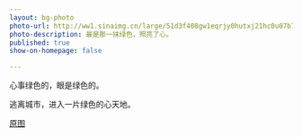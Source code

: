 ```yaml
---
layout: bg-photo
photo-url: http://ww1.sinaimg.cn/large/51d3f408gw1eqrjy0hutxj21hc0u07b7.jpg
photo-description: 最是那一抹绿色，照亮了心。
published: true
show-on-homepage: false

---
```


心事绿色的，眼是绿色的。


逃离城市，进入一片绿色的心天地。


[原图](http://photo.weibo.com/1372845064/photos/detail/photo_id/3827295646313725/album_id/3827295549842457)